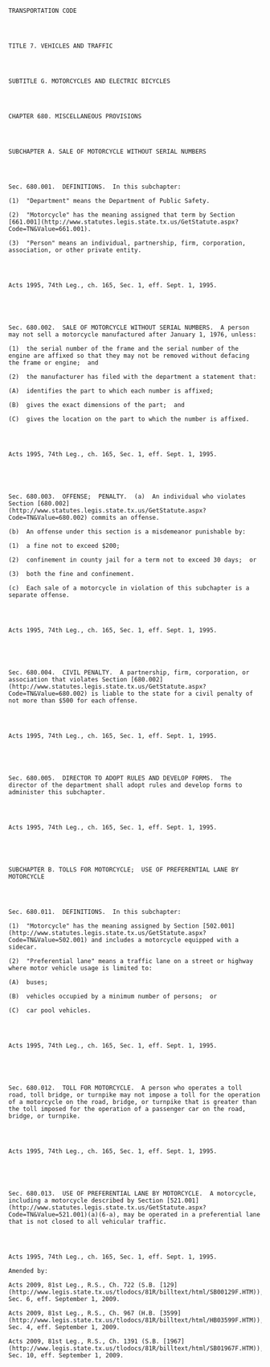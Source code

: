 ﻿
    
    
    	
    					
    
    
    TRANSPORTATION CODE
    
      
    
    
    TITLE 7. VEHICLES AND TRAFFIC
    
      
    
    
    SUBTITLE G. MOTORCYCLES AND ELECTRIC BICYCLES
    
      
    
    
    CHAPTER 680. MISCELLANEOUS PROVISIONS
    
      
    
    
    SUBCHAPTER A. SALE OF MOTORCYCLE WITHOUT SERIAL NUMBERS
    
      
    
    
    Sec. 680.001.  DEFINITIONS.  In this subchapter:
    
    (1)  "Department" means the Department of Public Safety.
    
    (2)  "Motorcycle" has the meaning assigned that term by Section [661.001](http://www.statutes.legis.state.tx.us/GetStatute.aspx?Code=TN&Value=661.001).
    
    (3)  "Person" means an individual, partnership, firm, corporation, association, or other private entity.
    
    
    
    
    Acts 1995, 74th Leg., ch. 165, Sec. 1, eff. Sept. 1, 1995.
    
    
    
    
    
    Sec. 680.002.  SALE OF MOTORCYCLE WITHOUT SERIAL NUMBERS.  A person may not sell a motorcycle manufactured after January 1, 1976, unless:
    
    (1)  the serial number of the frame and the serial number of the engine are affixed so that they may not be removed without defacing the frame or engine;  and
    
    (2)  the manufacturer has filed with the department a statement that:
    
    (A)  identifies the part to which each number is affixed;
    
    (B)  gives the exact dimensions of the part;  and
    
    (C)  gives the location on the part to which the number is affixed.
    
    
    
    
    Acts 1995, 74th Leg., ch. 165, Sec. 1, eff. Sept. 1, 1995.
    
    
    
    
    
    Sec. 680.003.  OFFENSE;  PENALTY.  (a)  An individual who violates Section [680.002](http://www.statutes.legis.state.tx.us/GetStatute.aspx?Code=TN&Value=680.002) commits an offense.
    
    (b)  An offense under this section is a misdemeanor punishable by:
    
    (1)  a fine not to exceed $200;
    
    (2)  confinement in county jail for a term not to exceed 30 days;  or
    
    (3)  both the fine and confinement.
    
    (c)  Each sale of a motorcycle in violation of this subchapter is a separate offense.
    
    
    
    
    Acts 1995, 74th Leg., ch. 165, Sec. 1, eff. Sept. 1, 1995.
    
    
    
    
    
    Sec. 680.004.  CIVIL PENALTY.  A partnership, firm, corporation, or association that violates Section [680.002](http://www.statutes.legis.state.tx.us/GetStatute.aspx?Code=TN&Value=680.002) is liable to the state for a civil penalty of not more than $500 for each offense.
    
    
    
    
    Acts 1995, 74th Leg., ch. 165, Sec. 1, eff. Sept. 1, 1995.
    
    
    
    
    
    Sec. 680.005.  DIRECTOR TO ADOPT RULES AND DEVELOP FORMS.  The director of the department shall adopt rules and develop forms to administer this subchapter.
    
    
    
    
    Acts 1995, 74th Leg., ch. 165, Sec. 1, eff. Sept. 1, 1995.
    
    
    
    
    
    SUBCHAPTER B. TOLLS FOR MOTORCYCLE;  USE OF PREFERENTIAL LANE BY MOTORCYCLE
    
      
    
    
    Sec. 680.011.  DEFINITIONS.  In this subchapter:
    
    (1)  "Motorcycle" has the meaning assigned by Section [502.001](http://www.statutes.legis.state.tx.us/GetStatute.aspx?Code=TN&Value=502.001) and includes a motorcycle equipped with a sidecar.
    
    (2)  "Preferential lane" means a traffic lane on a street or highway where motor vehicle usage is limited to:
    
    (A)  buses;
    
    (B)  vehicles occupied by a minimum number of persons;  or
    
    (C)  car pool vehicles.
    
    
    
    
    Acts 1995, 74th Leg., ch. 165, Sec. 1, eff. Sept. 1, 1995.
    
    
    
    
    
    Sec. 680.012.  TOLL FOR MOTORCYCLE.  A person who operates a toll road, toll bridge, or turnpike may not impose a toll for the operation of a motorcycle on the road, bridge, or turnpike that is greater than the toll imposed for the operation of a passenger car on the road, bridge, or turnpike.
    
    
    
    
    Acts 1995, 74th Leg., ch. 165, Sec. 1, eff. Sept. 1, 1995.
    
    
    
    
    
    Sec. 680.013.  USE OF PREFERENTIAL LANE BY MOTORCYCLE.  A motorcycle, including a motorcycle described by Section [521.001](http://www.statutes.legis.state.tx.us/GetStatute.aspx?Code=TN&Value=521.001)(a)(6-a), may be operated in a preferential lane that is not closed to all vehicular traffic.
    
    
    
    
    Acts 1995, 74th Leg., ch. 165, Sec. 1, eff. Sept. 1, 1995.
    
    Amended by: 
    
    Acts 2009, 81st Leg., R.S., Ch. 722 (S.B. [129](http://www.legis.state.tx.us/tlodocs/81R/billtext/html/SB00129F.HTM)), Sec. 6, eff. September 1, 2009.
    
    Acts 2009, 81st Leg., R.S., Ch. 967 (H.B. [3599](http://www.legis.state.tx.us/tlodocs/81R/billtext/html/HB03599F.HTM)), Sec. 4, eff. September 1, 2009.
    
    Acts 2009, 81st Leg., R.S., Ch. 1391 (S.B. [1967](http://www.legis.state.tx.us/tlodocs/81R/billtext/html/SB01967F.HTM)), Sec. 10, eff. September 1, 2009.
    
    
    
    
    				
